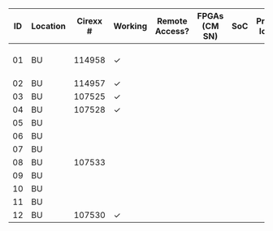 |  ID | Location      | Cirexx # |Working | Remote Access? | FPGAs (CM SN) | SoC | Proposed location | notes |
| --- | ---           | ---      | ---    | ---            | ---           | --- | ---               | ---   |
| 01  | BU            | 114958   | &check;|                |               |     |                   | TCDS to CM |
| 02  | BU            | 114957   | &check;|                |               |     |                   |       |
| 03  | BU            | 107525   | &check;|                |               |     |                   |       |
| 04  | BU            | 107528   | &check;|                |               |     |                   |       |
| 05  | BU            |          |        |                |               |     |                   |       |
| 06  | BU            |          |        |                |               |     |                   |       |
| 07  | BU            |          |        |                |               |     |                   |       |
| 08  | BU            | 107533   |                |               |     |                   |       |
| 09  | BU            |          |        |                |               |     |                   |       |
| 10  | BU            |          |        |                |               |     |                   |       |
| 11  | BU            |          |        |                |               |     |                   |       |
| 12  | BU            | 107530   | &check;|                |               |     |                   |       |


